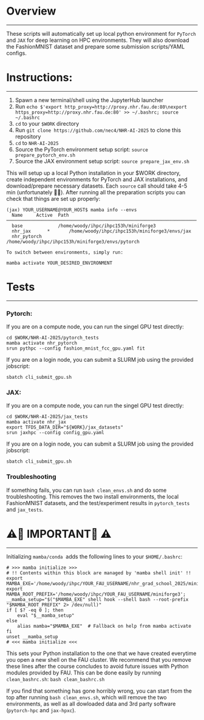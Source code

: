 # Overview
----------
These scripts will automatically set up local python environment for `PyTorch` and `JAX` for deep learning on HPC environments.
They will also download the FashionMNIST dataset and prepare some submission scripts/YAML configs.

# Instructions:
--------------
1. Spawn a new terminal/shell using the JupyterHub launcher
2. Run `echo $'export http_proxy=http://proxy.nhr.fau.de:80\nexport https_proxy=http://proxy.nhr.fau.de:80' >> ~/.bashrc; source ~/.bashrc`
3. `cd` to your `$WORK` directory
4. Run `git clone https://github.com/nec4/NHR-AI-2025` to clone this repository
5. `cd` to `NHR-AI-2025`
6. Source the PyTorch environment setup script: `source prepare_pytorch_env.sh`
7. Source the JAX environment setup script: `source prepare_jax_env.sh`

This will setup up a local Python installation in your $WORK directory, create independent environments for PyTorch and JAX installations, and download/prepare necessary datasets. Each `source` call should take 4-5 min (unfortunately 🤷‍♂️). After running all the preparation scripts you can check that things are set up properly:

```
(jax) YOUR_USERNAME@YOUR_HOST$ mamba info --envs
  Name     Active  Path
──────────────────────────────────────────────────────────────────────
  base             /home/woody/ihpc/ihpc153h/miniforge3
  nhr_jax      *       /home/woody/ihpc/ihpc153h/miniforge3/envs/jax
  nhr_pytorch          /home/woody/ihpc/ihpc153h/miniforge3/envs/pytorch

To switch between environments, simply run:

mamba activate YOUR_DESIRED_ENVIRONMENT
```

# Tests
--------------
### Pytorch:
If you are on a compute node, you can run the singel GPU test directly:
```
cd $WORK/NHR-AI-2025/pytorch_tests
mamba activate nhr_pytorch
srun pythpc --config fashion_mnist_fcc_gpu.yaml fit
```
If you are on a login node, you can submit a SLURM job using the provided jobscript:
```
sbatch cli_submit_gpu.sh
```

### JAX:
If you are on a compute node, you can run the singel GPU test directly:
```
cd $WORK/NHR-AI-2025/jax_tests
mamba activate nhr_jax
export TFDS_DATA_DIR="${WORK}/jax_datasets"
srun jaxhpc --config config_gpu.yaml
```
If you are on a login node, you can submit a SLURM job using the provided jobscript:
```
sbatch cli_submit_gpu.sh
```

### Troubleshooting
If something fails, you can run `bash clean_envs.sh` and do some troubleshooting. This removes the two install environments, the local FashionMNIST datasets, and the test/experiment results in `pytorch_tests` and `jax_tests`. 

# ⚠️🚨 IMPORTANT🚨 ⚠️
------------------

Initializing `mamba/conda`  adds the following lines to your `$HOME/.bashrc`:

```
# >>> mamba initialize >>>
# !! Contents within this block are managed by 'mamba shell init' !!
export MAMBA_EXE='/home/woody/ihpc/YOUR_FAU_USERNAME/nhr_grad_school_2025/miniforge3/bin/mamba';
export MAMBA_ROOT_PREFIX='/home/woody/ihpc/YOUR_FAU_USERNAME/miniforge3';
__mamba_setup="$("$MAMBA_EXE" shell hook --shell bash --root-prefix "$MAMBA_ROOT_PREFIX" 2> /dev/null)"
if [ $? -eq 0 ]; then
    eval "$__mamba_setup"
else
    alias mamba="$MAMBA_EXE"  # Fallback on help from mamba activate
fi
unset __mamba_setup
# <<< mamba initialize <<<
```

This sets your Python installation to the one that we have created everytime you open a new shell on the FAU cluster. We recommend that you remove these lines after the course concludes to avoid future issues with Python modules provided by FAU. This can be done easily by running `clean_bashrc.sh`: `bash clean_bashrc.sh`

If you find that something has gone horribly wrong, you can start from the top after running `bash clean_envs.sh`, which will remove the two environments, as well as all dowloaded data and 3rd party software (`pytorch-hpc` and `jax-hpxc`).
